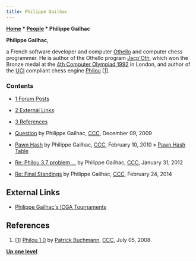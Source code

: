 ```yaml
---
title: Philippe Gailhac
---
```

**[Home](Home "Home") \* [People](People "People") \* Philippe Gailhac**


**Philippe Gailhac**,  

a French software developer and computer [Othello](Othello "Othello") and computer chess programmer.
He is author of the Othello program [Jacp'Oth](https://www.game-ai-forum.org/icga-tournaments/program.php?id=286), 
which won the Bronze medal at the [4th Computer Olympiad 1992](4th_Computer_Olympiad#Othello "4th Computer Olympiad") in London, and author of the [UCI](UCI "UCI") compliant chess engine [Philou](Philou "Philou") <a id="cite-note-1" href="#cite-ref-1">[1]</a>.



### Contents


* [1 Forum Posts](#forum-posts)
* [2 External Links](#external-links)
* [3 References](#references)






* [Question](http://www.talkchess.com/forum3/viewtopic.php?f=2&t=31007) by Philippe Gailhac, [CCC](CCC "CCC"), December 09, 2009
* [Pawn Hash](http://www.talkchess.com/forum3/viewtopic.php?f=7&t=32509) by Philippe Gailhac, [CCC](CCC "CCC"), February 10, 2010 » [Pawn Hash Table](Pawn_Hash_Table "Pawn Hash Table")
* [Re: Philou 3.7 problem ...](http://www.talkchess.com/forum3/viewtopic.php?f=2&t=42099&start=9) by Philippe Gailhac, [CCC](CCC "CCC"), January 31, 2012
* [Re: Final Standings](http://www.talkchess.com/forum3/viewtopic.php?f=6&t=51199&start=12) by Philippe Gailhac, [CCC](CCC "CCC"), February 24, 2014


## External Links


* [Philippe Gailhac's ICGA Tournaments](https://www.game-ai-forum.org/icga-tournaments/person.php?id=274)


## References


1. <a id="cite-ref-1" href="#cite-note-1">[1]</a> [Philou 1.0](http://www.talkchess.com/forum3/viewtopic.php?f=2&t=22152) by [Patrick Buchmann](Patrick_Buchmann "Patrick Buchmann"), [CCC](CCC "CCC"), July 05, 2008

**[Up one level](People "People")**







 
